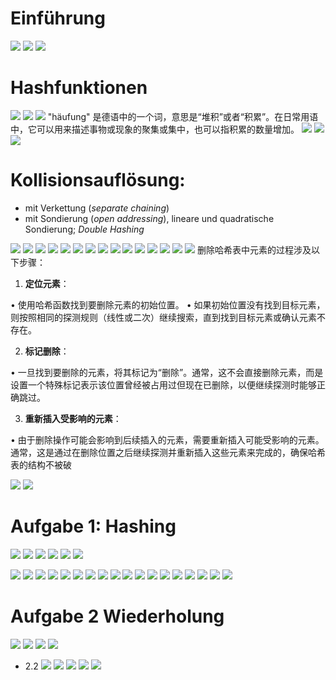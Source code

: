 # Einführung
![](attachment/4e877ffbb33ef51303c74a4b772fb401.png)
![](attachment/3b8d35a20c43dda9834efa21f94bc0b5.png)
![](attachment/249e62aec8a96db5553da2adb4e7a906.png)

# Hashfunktionen
![](attachment/ade025783e51fa7be9888245d2c12d5a.png)
![](attachment/bc9688443341711e4e042022dedee5ed.png)
![](attachment/bcaf2b7e4bdcac9c9d8351368b2292ce.png)
"häufung" 是德语中的一个词，意思是“堆积”或者“积累”。在日常用语中，它可以用来描述事物或现象的聚集或集中，也可以指积累的数量增加。
![](attachment/77694f8bc2fd29f7d9ab95709e74fe45.png)
![](attachment/3599ab2ade5d096e8af5b96cc846926c.png)
![](attachment/a93a99981042d0f38bb6b7079bf5138f.png)

# Kollisionsauflösung:
- mit Verkettung (_separate chaining_)
- mit Sondierung (_open addressing_), lineare und quadratische Sondierung; _Double Hashing_

![](attachment/7df2d8eacc5d6bc07f40fdb78c21cc40.png)
![](attachment/e9f5ab809645753e42ac14bb16549194.png)
![](attachment/11e2f3c6cea7b6d31ae2dd8862f3d205.png)
![](attachment/f383b0f51a2c58f0c9b392f80fc823a7.png)
![](attachment/bc8b71b318ee5c11051644733d5b2ddf.png)
![](attachment/4f700d51cd569515e335de8a686d4089.png)
![](attachment/14a80bfaed392d7f831c975caa73a935.png)
![](attachment/a1649f5acc9d703d1ded1997f9ec9f3a.png)
![](attachment/c19f2e91b4e760c1dbb68a42329f7139.png)
![](attachment/43752b08031aa89f0d5f72d29732bd90.png)
![](attachment/c7c7e7b61cfca6b721289ba8077bbc04.png)
![](attachment/13d453c31ec77d0db5eddcc09144f68b.png)
![](attachment/32ad2b60903a8c07335753e7e077ea64.png)
![](attachment/2ee2e106dd3f1e5b25218187b874450f.png)
![](attachment/6f175b507503b2363b2aa582140c7695.png)
删除哈希表中元素的过程涉及以下步骤：
1. **定位元素**：

• 使用哈希函数找到要删除元素的初始位置。
• 如果初始位置没有找到目标元素，则按照相同的探测规则（线性或二次）继续搜索，直到找到目标元素或确认元素不存在。

2. **标记删除**：

• 一旦找到要删除的元素，将其标记为“删除”。通常，这不会直接删除元素，而是设置一个特殊标记表示该位置曾经被占用过但现在已删除，以便继续探测时能够正确跳过。

3. **重新插入受影响的元素**：

• 由于删除操作可能会影响到后续插入的元素，需要重新插入可能受影响的元素。通常，这是通过在删除位置之后继续探测并重新插入这些元素来完成的，确保哈希表的结构不被破

![](attachment/d073eb9f619dae3bb8ff5c6c32141698.png)
![](attachment/7dc1ee44fe63775d043ed358ea711359.png)


# Aufgabe 1: Hashing
![](attachment/046a2b5d064b81cc49a320ece7ef2b1d.png)
![](attachment/979858ac87d959755c04128fc857212e.png)
![](attachment/486885f18fc00be8b69f56a38497221c.png)
![](attachment/3f5778a579b1afd29bdda45ad1eecc22.png)
![](attachment/365a2f1cbf0c83b7e94ae66d794eaeed.png)
![](attachment/ff08bf8747728d76691deb9dc8507430.png)



![](attachment/1c33d60f951c21d636e816052189b6d5.png)
![](attachment/7f691971a5922bf7ddf70c8226650bca.png)
![](attachment/e8448892425a5ed92fbdadb5eb6e2fc0.png)
![](attachment/d5d0a91115549131f1071f782404e6eb.png)
![](attachment/988f0fff78130a319a5d57aebee60cf6.png)
![](attachment/1b9b2b9cbb7eff1787f7ffa5dec68914.png)
![](attachment/0d4ed4c4ae89037ced8f11ab0c8cb110.png)
![](attachment/44653577fc2c56c3b9a5833bfc868538.png)
![](attachment/7e4a256e9b705e3f942ee27bf466475f.png)
![](attachment/6f2d6e53ae4ef7e4868f09c0a53f49cd.png)
![](attachment/0fc0d765429d14480e4d7cd80e5a829e.png)
![](attachment/9584e4daddb24801985a343d56c975d9.png)
![](attachment/a6d6d45633993e22bd39539ab5c28898.png)
![](attachment/53e28101df0d3c7ff4a87834e793b255.png)
![](attachment/6c7c0908dd6dcd57a7a19ce7921156aa.png)
![](attachment/eccbbff4bcd40049da22462d95c6992a.png)
![](attachment/4c7b4f1974f527238a887fce0760913b.png)
![](attachment/bbd2ef9b73260997f36497dbd4a6dd84.png)

# Aufgabe 2 Wiederholung
![](attachment/a875e68c4c3c9958e178c3a2b6a2e3be.png)
![](attachment/f7e353fca60a6ee62779ff1d6c1c5080.png)
![](attachment/99ae07c2c6807d4b087f0ffe2cd8151e.png)
![](attachment/e1919fca1737f036c4b9015230e73b13.png)
- 2.2
![](attachment/4ce6812742da92e4750e83c110dc7cba.png)
![](attachment/1db358a0490dfe4c8f69e44731b0641d.png)
![](attachment/d96cc6265c83616802973b7289bb4b2f.png)
![](attachment/54622b3dadd568f34c87d39929a2ca3a.png)
![](attachment/a83874651967ab125c14c24ac44c17f7.png)






